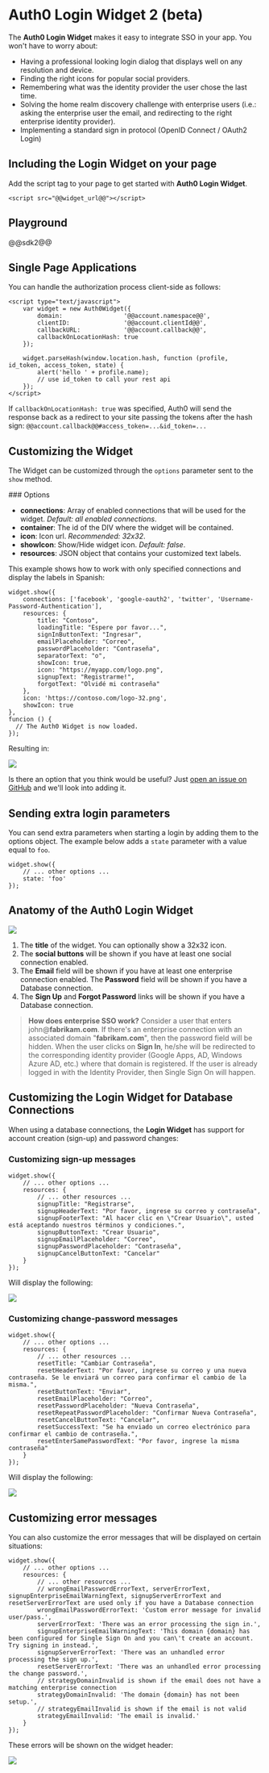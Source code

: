 # Auth0 Login Widget 2 (beta)

The __Auth0 Login Widget__ makes it easy to integrate SSO in your app. You won't have to worry about:

* Having a professional looking login dialog that displays well on any resolution and device.
* Finding the right icons for popular social providers.
* Remembering what was the identity provider the user chose the last time.
* Solving the home realm discovery challenge with enterprise users (i.e.: asking the enterprise user the email, and redirecting to the right enterprise identity provider).
* Implementing a standard sign in protocol (OpenID Connect / OAuth2 Login)

## Including the Login Widget on your page
Add the script tag to your page to get started with __Auth0 Login Widget__.

    <script src="@@widget_url@@"></script>

## Playground

@@sdk2@@

## Single Page Applications

You can handle the authorization process client-side as follows:

    <script type="text/javascript">
        var widget = new Auth0Widget({
            domain:                 '@@account.namespace@@',
            clientID:               '@@account.clientId@@', 
            callbackURL:            '@@account.callback@@',
            callbackOnLocationHash: true
        });

        widget.parseHash(window.location.hash, function (profile, id_token, access_token, state) {
            alert('hello ' + profile.name);
            // use id_token to call your rest api
        });
    </script>

If `callbackOnLocationHash: true` was specified, Auth0 will send the response back as a redirect to your site passing the tokens after the hash sign: `@@account.callback@@#access_token=...&id_token=...`

## Customizing the Widget

The Widget can be customized through the `options` parameter sent to the `show` method.

### Options

* __connections__: Array of enabled connections that will be used for the widget. _Default: all enabled connections_.
* __container__: The id of the DIV where the widget will be contained.
* __icon__: Icon url. _Recommended: 32x32_.
* __showIcon__: Show/Hide widget icon. _Default: false_.
* __resources__: JSON object that contains your customized text labels.

This example shows how to work with only specified connections and display the labels in Spanish:

    widget.show({
        connections: ['facebook', 'google-oauth2', 'twitter', 'Username-Password-Authentication'],
        resources: {
            title: "Contoso",
            loadingTitle: "Espere por favor...",
            signInButtonText: "Ingresar", 
            emailPlaceholder: "Correo", 
            passwordPlaceholder: "Contraseña",
            separatorText: "o",
            showIcon: true,
            icon: "https://myapp.com/logo.png",
            signupText: "Registrarme!", 
            forgotText: "Olvidé mi contraseña"
        },
        icon: 'https://contoso.com/logo-32.png',
        showIcon: true
    },
    funcion () {
      // The Auth0 Widget is now loaded.
    });

Resulting in:

![](img/widget-customized.png)

Is there an option that you think would be useful? Just <a target="_blank" href="https://github.com/auth0/auth0-widget.js/issues">open an issue on GitHub</a> and we'll look into adding it.

## Sending extra login parameters

You can send extra parameters when starting a login by adding them to the options object. The example below adds a `state` parameter with a value equal to `foo`.

    widget.show({
        // ... other options ... 
        state: 'foo'
    });

## Anatomy of the Auth0 Login Widget

![](img/widget-numbered.png)

1. The __title__ of the widget. You can optionally show a 32x32 icon.
2. The __social buttons__ will be shown if you have at least one social connection enabled.
3. The __Email__ field will be shown if you have at least one enterprise connection enabled. The __Password__ field will be shown if you have a Database connection. 
4. The __Sign Up__ and __Forgot Password__ links will be shown if you have a Database connection. 

> **How does enterprise SSO work?** Consider a user that enters john@**fabrikam.com**. If there's an enterprise connection with an associated domain "**fabrikam.com**", then the password field will be hidden. When the user clicks on __Sign In__, he/she will be redirected to the corresponding identity provider (Google Apps, AD, Windows Azure AD, etc.) where that domain is registered. If the user is already logged in with the Identity Provider, then Single Sign On will happen.

## Customizing the Login Widget for Database Connections

When using a database connections, the **Login Widget** has support for account creation (sign-up) and password changes:

### Customizing **sign-up** messages

    widget.show({
        // ... other options ... 
        resources: {
            // ... other resources ... 
            signupTitle: "Registrarse",
            signupHeaderText: "Por favor, ingrese su correo y contraseña",
            signupFooterText: "Al hacer clic en \"Crear Usuario\", usted está aceptando nuestros términos y condiciones.",
            signupButtonText: "Crear Usuario",
            signupEmailPlaceholder: "Correo",
            signupPasswordPlaceholder: "Contraseña",
            signupCancelButtonText: "Cancelar"
        }
    });

Will display the following:

![](img/widget-customized-signup.png)

### Customizing **change-password** messages

    widget.show({
        // ... other options ... 
        resources: {
            // ... other resources ... 
            resetTitle: "Cambiar Contraseña",
            resetHeaderText: "Por favor, ingrese su correo y una nueva contraseña. Se le enviará un correo para confirmar el cambio de la misma.",
            resetButtonText: "Enviar",
            resetEmailPlaceholder: "Correo",
            resetPasswordPlaceholder: "Nueva Contraseña",
            resetRepeatPasswordPlaceholder: "Confirmar Nueva Contraseña",
            resetCancelButtonText: "Cancelar",
            resetSuccessText: "Se ha enviado un correo electrónico para confirmar el cambio de contraseña.",
            resetEnterSamePasswordText: "Por favor, ingrese la misma contraseña"
        }
    });

Will display the following:

![](img/widget-customized-reset.png)

## Customizing error messages

You can also customize the error messages that will be displayed on certain situations:

    widget.show({
        // ... other options ... 
        resources: {
            // ... other resources ... 
            // wrongEmailPasswordErrorText, serverErrorText, signupEnterpriseEmailWarningText, signupServerErrorText and resetServerErrorText are used only if you have a Database connection
            wrongEmailPasswordErrorText: 'Custom error message for invalid user/pass.',
            serverErrorText: 'There was an error processing the sign in.',
            signupEnterpriseEmailWarningText: 'This domain {domain} has been configured for Single Sign On and you can\'t create an account. Try signing in instead.',
            signupServerErrorText: 'There was an unhandled error processing the sign up.',
            resetServerErrorText: 'There was an unhandled error processing the change password.',
            // strategyDomainInvalid is shown if the email does not have a matching enterprise connection
            strategyDomainInvalid: 'The domain {domain} has not been setup.',
            // strategyEmailInvalid is shown if the email is not valid
            strategyEmailInvalid: 'The email is invalid.'
        }
    });

These errors will be shown on the widget header:

![](img/widget-error.png)
